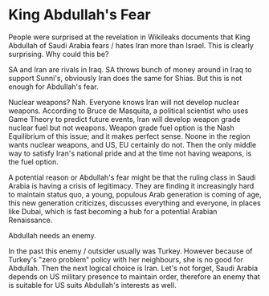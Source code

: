 # King Abdullah's Fear

People were surprised at the revelation in Wikileaks documents that King Abdullah of Saudi Arabia fears / hates Iran more than Israel. This is clearly surprising. Why could this be?

SA and Iran are rivals in Iraq. SA throws bunch of money around in Iraq to support Sunni's, obviously Iran does the same for Shias. But this is not enough for Abdullah's fear.

Nuclear weapons? Nah. Everyone knows Iran will not develop nuclear weapons. According to Bruce de Masquita, a political scientist who uses Game Theory to predict future events, Iran will develop weapon grade nuclear fuel but not weapons. Weapon grade fuel option is the Nash Equilibrium of this issue; and it makes perfect sense. Noone in the region wants nuclear weapons, and US, EU certainly do not. Then the only middle way to satisfy Iran's national pride and at the time not having weapons, is the fuel option.

A potential reason or Abdullah's fear might be that the ruling class in Saudi Arabia is having a crisis of legitimacy. They are finding it increasingly hard to maintain status quo, a young, populous Arab generation is coming of age, this new generation criticizes, discusses everything and everyone, in places like Dubai, which is fast becoming a hub for a potential Arabian Renaissance.

Abdullah needs an enemy.

In the past this enemy / outsider usually was Turkey. However because of Turkey's "zero problem" policy with her neighbours, she is no good for Abdullah. Then the next logical choice is Iran. Let's not forget, Saudi Arabia depends on US military presence to maintain order, therefore an enemy that is suitable for US suits Abdullah's interests as well.
